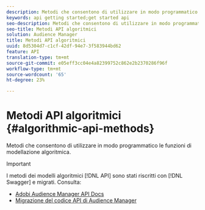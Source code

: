 ```yaml
---
description: Metodi che consentono di utilizzare in modo programmatico le funzioni di modellazione algoritmica.
keywords: api getting started;get started api
seo-description: Metodi che consentono di utilizzare in modo programmatico le funzioni di modellazione algoritmica.
seo-title: Metodi API algoritmici
solution: Audience Manager
title: Metodi API algoritmici
uuid: 8d5304d7-c1cf-42df-94e7-3f583944bd62
feature: API
translation-type: tm+mt
source-git-commit: e05eff3cc04e4a82399752c862e2b2370286f96f
workflow-type: tm+mt
source-wordcount: '65'
ht-degree: 23%

---
```



# Metodi API algoritmici {#algorithmic-api-methods}

Metodi che consentono di utilizzare in modo programmatico le funzioni di modellazione algoritmica.

>[!IMPORTANT]
>
>I metodi dei modelli algoritmici [!DNL API] sono stati riscritti con [!DNL Swagger] e migrati. Consulta:
>
>* [Adobi Audience Manager API Docs](https://bank.demdex.com/portal/swagger/index.html)
>* [Migrazione del codice API di Audience Manager](../../api/api-swagger-migration.md)